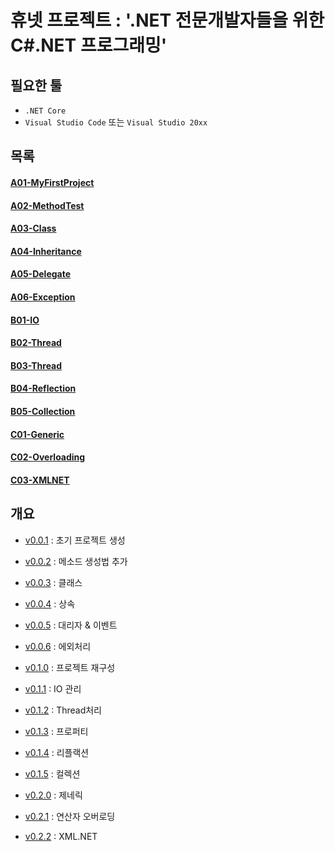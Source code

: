 # 휴넷 프로젝트 : '.NET 전문개발자들을 위한 C#.NET 프로그래밍'

## 필요한 툴
 - `.NET Core`
 - `Visual Studio Code` 또는  `Visual Studio 20xx`

## 목록

#### [A01-MyFirstProject][A01-MyFirstProject]
#### [A02-MethodTest][A02-MethodTest]
#### [A03-Class][A03-Class]
#### [A04-Inheritance][A04-Inheritance]
#### [A05-Delegate][A05-Delegate]
#### [A06-Exception][A06-Exception]
#### [B01-IO][B01-IO]
#### [B02-Thread][B02-Thread]
#### [B03-Thread][B03-Property]
#### [B04-Reflection][B04-Reflection]
#### [B05-Collection][B05-Collection]
#### [C01-Generic][C01-Generic]
#### [C02-Overloading][C02-Overloading]
#### [C03-XMLNET][C03-XMLNET]

## 개요

 - [v0.0.1][v0.0.1] : 초기 프로젝트 생성
 - [v0.0.2][v0.0.2] : 메소드 생성법 추가
 - [v0.0.3][v0.0.3] : 클래스
 - [v0.0.4][v0.0.4] : 상속
 - [v0.0.5][v0.0.5] : 대리자 & 이벤트
 - [v0.0.6][v0.0.6] : 에외처리

 - [v0.1.0][v0.1.0] : 프로젝트 재구성
 - [v0.1.1][v0.1.1] : IO 관리
 - [v0.1.2][v0.1.2] : Thread처리
 - [v0.1.3][v0.1.3] : 프로퍼티
 - [v0.1.4][v0.1.4] : 리플랙션
 - [v0.1.5][v0.1.5] : 컬렉션

 - [v0.2.0][v0.2.0] : 제네릭
 - [v0.2.1][v0.2.1] : 연산자 오버로딩
 - [v0.2.2][v0.2.2] : XML.NET

[v0.0.1]: http://ginno.synology.me:3000/EDUCATION/HunetTutorial/src/v0.0.1
[v0.0.2]: http://ginno.synology.me:3000/EDUCATION/HunetTutorial/src/v0.0.2
[v0.0.3]: http://ginno.synology.me:3000/EDUCATION/HunetTutorial/src/v0.0.3
[v0.0.4]: http://ginno.synology.me:3000/EDUCATION/HunetTutorial/src/v0.0.4
[v0.0.5]: http://ginno.synology.me:3000/EDUCATION/HunetTutorial/src/v0.0.5
[v0.0.6]: http://ginno.synology.me:3000/EDUCATION/HunetTutorial/src/v0.0.6
[v0.1.0]: http://ginno.synology.me:3000/EDUCATION/HunetTutorial/src/v0.1.0
[v0.1.1]: http://ginno.synology.me:3000/EDUCATION/HunetTutorial/src/v0.1.1
[v0.1.2]: http://ginno.synology.me:3000/EDUCATION/HunetTutorial/src/v0.1.2
[v0.1.3]: http://ginno.synology.me:3000/EDUCATION/HunetTutorial/src/v0.1.3
[v0.1.4]: http://ginno.synology.me:3000/EDUCATION/HunetTutorial/src/v0.1.4
[v0.1.5]: http://ginno.synology.me:3000/EDUCATION/HunetTutorial/src/v0.1.5
[v0.2.0]: http://ginno.synology.me:3000/EDUCATION/HunetTutorial/src/v0.2.0
[v0.2.1]: http://ginno.synology.me:3000/EDUCATION/HunetTutorial/src/v0.2.1
[v0.2.2]: http://ginno.synology.me:3000/EDUCATION/HunetTutorial/src/v0.2.2


[A01-MyFirstProject]: A01-MyFirstProject
[A02-MethodTest]: A02-MethodTest
[A03-Class]: A03-Class
[A04-Inheritance]: A04-Inheritance
[A05-Delegate]: A05-Delegate
[A06-Exception]: A06-Exception
[B01-IO]: B01-IO
[B02-Thread]: B02-Thread
[B03-Property]: B03-Property
[B04-Reflection]: B04-Reflection
[B05-Collection]: B05-Collection
[C01-Generic]: C01-Generic
[C02-Overloading]: C02-Overloading
[C03-XMLNET]: C03-XMLNET